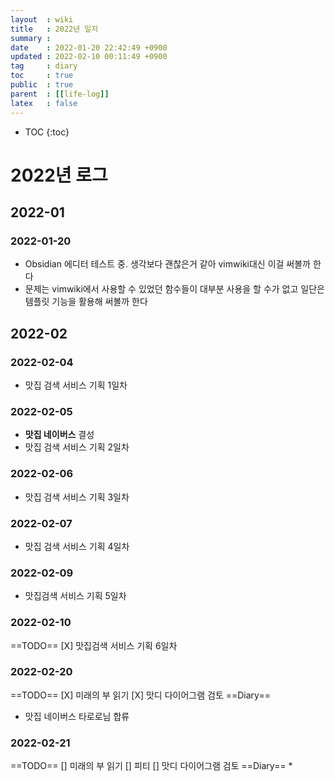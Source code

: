 ```yaml
---
layout  : wiki
title   : 2022년 일지
summary : 
date    : 2022-01-20 22:42:49 +0900
updated : 2022-02-10 00:11:49 +0900
tag     : diary
toc     : true
public  : true
parent  : [[life-log]]
latex   : false
---
```

* TOC
{:toc}

# 2022년 로그
## 2022-01
### 2022-01-20
* Obsidian 에디터 테스트 중. 생각보다 괜찮은거 같아 vimwiki대신 이걸 써볼까 한다
* 문제는 vimwiki에서 사용할 수 있었던 함수들이 대부분 사용을 할 수가 없고 일단은 템플릿 기능을 활용해 써볼까 한다

## 2022-02
### 2022-02-04
* 맛집 검색 서비스 기획 1일차

### 2022-02-05
* **맛집 네이버스** 결성
* 맛집 검색 서비스 기획 2일차

### 2022-02-06
* 맛집 검색 서비스 기획 3일차

### 2022-02-07
* 맛집 검색 서비스 기획 4일차

### 2022-02-09
* 맛집검색 서비스 기획 5일차

### 2022-02-10
==TODO==
[X] 맛집검색 서비스 기획 6일차 

### 2022-02-20
==TODO==
[X] 미래의 부 읽기
[X] 맛디 다이어그램 검토
==Diary==
* 맛집 네이버스 타로로님 합류

### 2022-02-21
==TODO==
[] 미래의 부 읽기
[] 피티
[] 맛디 다이어그램 검토
==Diary==
* 
